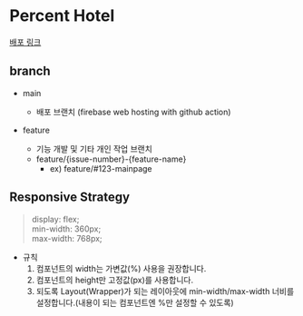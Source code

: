 # Percent Hotel

[배포 링크](https://percenthotel.web.app/)

## branch

- main
  - 배포 브랜치 (firebase web hosting with github action)
- feature

  - 기능 개발 및 기타 개인 작업 브랜치
  - feature/{issue-number}-{feature-name}
    - ex) feature/#123-mainpage

## Responsive Strategy

> display: flex; <br>
> min-width: 360px; <br>
> max-width: 768px; <br>

- 규칙
  1. 컴포넌트의 width는 가변값(%) 사용을 권장합니다.
  2. 컴포넌트의 height만 고정값(px)를 사용합니다.
  3. 되도록 Layout(Wrapper)가 되는 레이아웃에 min-width/max-width 너비를 설정합니다.(내용이 되는 컴포넌트엔 %만 설정할 수 있도록)

